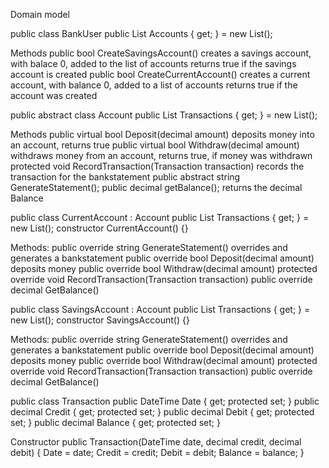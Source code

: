 Domain model


public class BankUser
    public List<Account> Accounts { get; } = new List<Account>();
        

 Methods
    public bool CreateSavingsAccount() 
        creates a savings account, with balace 0, added to the list of accounts
        returns true if the savings account is created 
    public bool CreateCurrentAccount()
        creates a current account, with balance 0, added to a list of accounts
           returns true if the account was created 

    

public abstract class Account
    public List<Transaction> Transactions { get; } = new List<Transaction>();

Methods
    public virtual bool Deposit(decimal amount)
        deposits money into an account, returns true
    public virtual bool Withdraw(decimal amount)
        withdraws money from an account, returns true, if money was withdrawn
    protected void RecordTransaction(Transaction transaction)
        records the transaction for the bankstatement
    public abstract string GenerateStatement();
    public decimal getBalance();
        returns the decimal Balance






public class CurrentAccount : Account
    public List<Transaction> Transactions { get; } = new List<Transaction>();
    constructor CurrentAccount() {}

Methods:
    public override string GenerateStatement()
        overrides and generates a bankstatement 
    public override bool Deposit(decimal amount)
        deposits money 
    public override bool Withdraw(decimal amount)
    protected override void RecordTransaction(Transaction transaction)
    public override decimal GetBalance()







public class SavingsAccount : Account
    public List<Transaction> Transactions { get; } = new List<Transaction>();
    constructor SavingsAccount() {}

Methods:
    public override string GenerateStatement()
        overrides and generates a bankstatement 
    public override bool Deposit(decimal amount)
        deposits money 
    public override bool Withdraw(decimal amount)
    protected override void RecordTransaction(Transaction transaction)
    public override decimal GetBalance()





public class Transaction
    public DateTime Date { get; protected set; }
    public decimal Credit { get; protected set; }
    public decimal Debit { get; protected set; }
    public decimal Balance { get; protected set; }

Constructor
    public Transaction(DateTime date, decimal credit, decimal debit)
    {
        Date = date;
        Credit = credit;
        Debit = debit;
        Balance = balance;
    }








